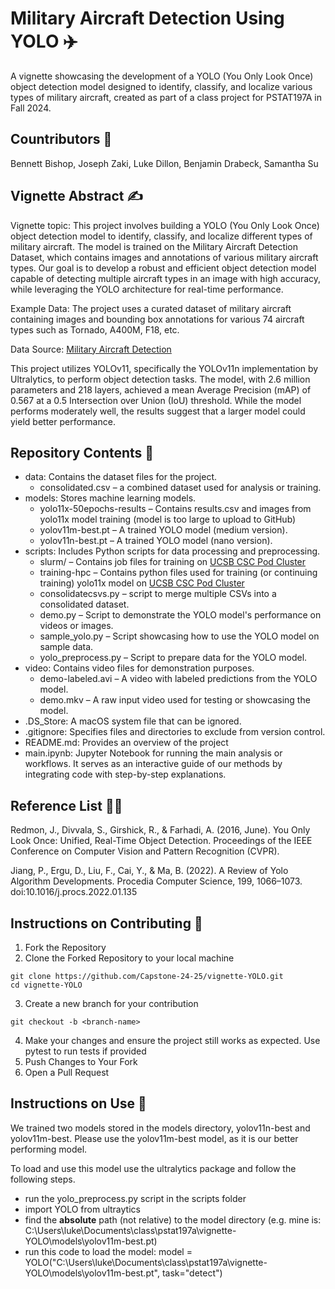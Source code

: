 # Military Aircraft Detection Using YOLO ✈️

A vignette showcasing the development of a YOLO (You Only Look Once) object detection model designed to identify, classify, and localize various types of military aircraft, created as part of a class project for PSTAT197A in Fall 2024.

## Countributors 👥

Bennett Bishop, Joseph Zaki, Luke Dillon, Benjamin Drabeck,	Samantha Su

## Vignette Abstract ✍️

Vignette topic: This project involves building a YOLO (You Only Look Once) object detection model to identify, classify, and localize different types of military aircraft. The model is trained on the Military Aircraft Detection Dataset, which contains images and annotations of various military aircraft types. Our goal is to develop a robust and efficient object detection model capable of detecting multiple aircraft types in an image with high accuracy, while leveraging the YOLO architecture for real-time performance.

Example Data: The project uses a curated dataset of military aircraft containing images and bounding box annotations for various 74 aircraft types such as Tornado, A400M, F18, etc.

Data Source: [Military Aircraft Detection](https://www.kaggle.com/datasets/a2015003713/militaryaircraftdetectiondataset)

This project utilizes YOLOv11, specifically the YOLOv11n implementation by Ultralytics, to perform object detection tasks. The model, with 2.6 million parameters and 218 layers, achieved a mean Average Precision (mAP) of 0.567 at a 0.5 Intersection over Union (IoU) threshold. While the model performs moderately well, the results suggest that a larger model could yield better performance.

## Repository Contents 📙

- data: Contains the dataset files for the project.
  - consolidated.csv – a combined dataset used for analysis or training.
- models: Stores machine learning models.
  - yolo11x-50epochs-results – Contains results.csv and images from yolo11x model training (model is too large to upload to GitHub)
  - yolov11m-best.pt – A trained YOLO model (medium version).
  - yolov11n-best.pt – A trained YOLO model (nano version).
- scripts: Includes Python scripts for data processing and preprocessing.
  - slurm/ – Contains job files for training on [UCSB CSC Pod Cluster](https://csc.cnsi.ucsb.edu/)
  - training-hpc – Contains python files used for training (or continuing training) yolo11x model on [UCSB CSC Pod Cluster](https://csc.cnsi.ucsb.edu/)
  - consolidatecsvs.py – script to merge multiple CSVs into a consolidated dataset.
  - demo.py – Script to demonstrate the YOLO model's performance on videos or images.
  - sample_yolo.py – Script showcasing how to use the YOLO model on sample data.
  - yolo_preprocess.py – Script to prepare data for the YOLO model.
- video: Contains video files for demonstration purposes.
  - demo-labeled.avi – A video with labeled predictions from the YOLO model.
  - demo.mkv – A raw input video used for testing or showcasing the model.
- .DS_Store: A macOS system file that can be ignored.
- .gitignore: Specifies files and directories to exclude from version control.
- README.md: Provides an overview of the project
- main.ipynb: Jupyter Notebook for running the main analysis or workflows. It serves as an interactive guide of our methods by integrating code with step-by-step explanations.

## Reference List 🧑‍🎓

Redmon, J., Divvala, S., Girshick, R., & Farhadi, A. (2016, June). You Only Look Once: Unified, Real-Time Object Detection. Proceedings of the IEEE Conference on Computer Vision and Pattern Recognition (CVPR).

Jiang, P., Ergu, D., Liu, F., Cai, Y., & Ma, B. (2022). A Review of Yolo Algorithm Developments. Procedia Computer Science, 199, 1066–1073. doi:10.1016/j.procs.2022.01.135

## Instructions on Contributing 🤔

1. Fork the Repository
2. Clone the Forked Repository to your local machine

```
git clone https://github.com/Capstone-24-25/vignette-YOLO.git
cd vignette-YOLO
```

3. Create a new branch for your contribution

```
git checkout -b <branch-name>
```

4. Make your changes and ensure the project still works as expected. Use pytest to run tests if provided
5. Push Changes to Your Fork
6. Open a Pull Request

##  Instructions on Use 📝

We trained two models stored in the models directory, yolov11n-best and yolov11m-best. Please use the yolov11m-best model, as it is our better performing model.

To load and use this model use the ultralytics package and follow the following steps.
- run the yolo_preprocess.py script in the scripts folder
- import YOLO from ultraytics
- find the **absolute** path (not relative) to the model directory (e.g. mine is: C:\Users\luke\Documents\class\pstat197a\vignette-YOLO\models\yolov11m-best.pt)
- run this code to load the model: model = YOLO("C:\\Users\\luke\\Documents\class\\pstat197a\\vignette-YOLO\\models\\yolov11m-best.pt", task="detect")
